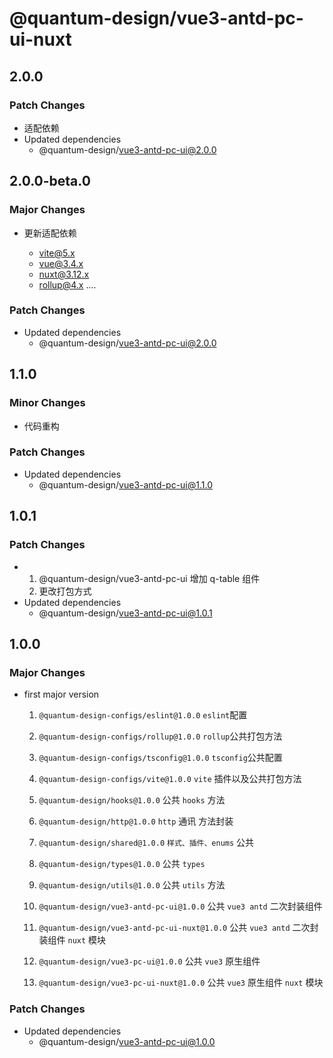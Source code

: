 # @quantum-design/vue3-antd-pc-ui-nuxt

## 2.0.0

### Patch Changes

- 适配依赖
- Updated dependencies
  - @quantum-design/vue3-antd-pc-ui@2.0.0

## 2.0.0-beta.0

### Major Changes

- 更新适配依赖

  - vite@5.x
  - vue@3.4.x
  - nuxt@3.12.x
  - rollup@4.x
    ....

### Patch Changes

- Updated dependencies
  - @quantum-design/vue3-antd-pc-ui@2.0.0

## 1.1.0

### Minor Changes

- 代码重构

### Patch Changes

- Updated dependencies
  - @quantum-design/vue3-antd-pc-ui@1.1.0

## 1.0.1

### Patch Changes

- 1. @quantum-design/vue3-antd-pc-ui 增加 q-table 组件
  2. 更改打包方式
- Updated dependencies
  - @quantum-design/vue3-antd-pc-ui@1.0.1

## 1.0.0

### Major Changes

- first major version

  1. `@quantum-design-configs/eslint@1.0.0` `eslint`配置
  2. `@quantum-design-configs/rollup@1.0.0` `rollup`公共打包方法
  3. `@quantum-design-configs/tsconfig@1.0.0` `tsconfig`公共配置
  4. `@quantum-design-configs/vite@1.0.0` `vite` 插件以及公共打包方法

  5. `@quantum-design/hooks@1.0.0` 公共 `hooks` 方法
  6. `@quantum-design/http@1.0.0` `http` 通讯 方法封装
  7. `@quantum-design/shared@1.0.0` `样式、插件、enums` 公共
  8. `@quantum-design/types@1.0.0` 公共 `types`
  9. `@quantum-design/utils@1.0.0` 公共 `utils` 方法
  10. `@quantum-design/vue3-antd-pc-ui@1.0.0` 公共 `vue3 antd` 二次封装组件
  11. `@quantum-design/vue3-antd-pc-ui-nuxt@1.0.0` 公共 `vue3 antd` 二次封装组件 `nuxt` 模块
  12. `@quantum-design/vue3-pc-ui@1.0.0` 公共 `vue3` 原生组件
  13. `@quantum-design/vue3-pc-ui-nuxt@1.0.0` 公共 `vue3` 原生组件 `nuxt` 模块

### Patch Changes

- Updated dependencies
  - @quantum-design/vue3-antd-pc-ui@1.0.0
